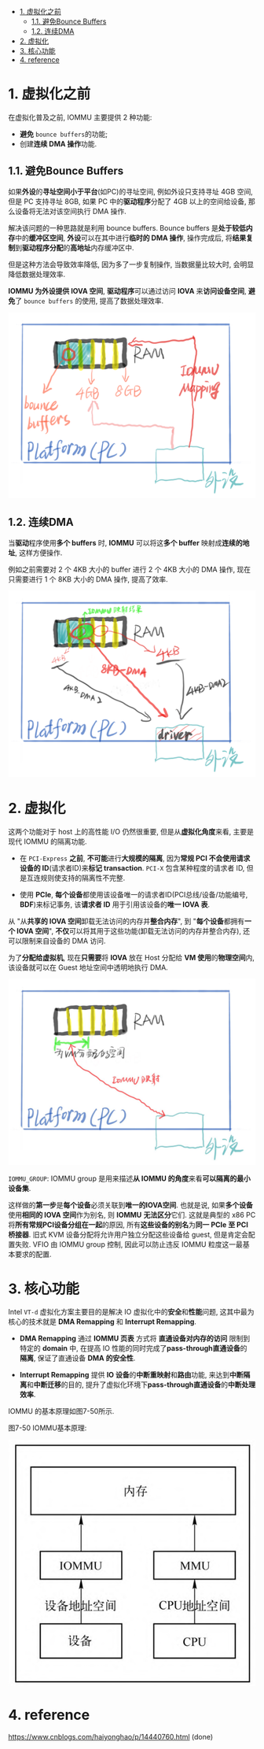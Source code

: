 
<!-- @import "[TOC]" {cmd="toc" depthFrom=1 depthTo=6 orderedList=false} -->

<!-- code_chunk_output -->

- [1. 虚拟化之前](#1-虚拟化之前)
  - [1.1. 避免Bounce Buffers](#11-避免bounce-buffers)
  - [1.2. 连续DMA](#12-连续dma)
- [2. 虚拟化](#2-虚拟化)
- [3. 核心功能](#3-核心功能)
- [4. reference](#4-reference)

<!-- /code_chunk_output -->

# 1. 虚拟化之前

在虚拟化普及之前, IOMMU 主要提供 2 种功能:

* **避免** `bounce buffers`的功能;
* 创建**连续 DMA 操作**功能.

## 1.1. 避免Bounce Buffers

如果**外设**的**寻址空间小于平台**(如PC)的寻址空间, 例如外设只支持寻址 4GB 空间, 但是 PC 支持寻址 8GB, 如果 PC 中的**驱动程序**分配了 4GB 以上的空间给设备, 那么设备将无法对该空间执行 DMA 操作.

解决该问题的一种思路就是利用 bounce buffers. Bounce buffers 是**处于较低内存**中的**缓冲区空间**, **外设**可以在其中进行**临时的 DMA 操作**, 操作完成后, 将**结果复制**到**驱动程序分配**的**高地址**内存缓冲区中.

但是这种方法会导致效率降低, 因为多了一步复制操作, 当数据量比较大时, 会明显降低数据处理效率.

**IOMMU 为外设提供 IOVA 空间**, **驱动程序**可以通过访问 **IOVA** 来**访问设备空间**, **避免**了 `bounce buffers` 的使用, 提高了数据处理效率.

![2022-06-05-17-23-20.png](./images/2022-06-05-17-23-20.png)

## 1.2. 连续DMA

当**驱动**程序使用**多个 buffers** 时, **IOMMU** 可以将这**多个 buffer** 映射成**连续的地址**, 这样方便操作.

例如之前需要对 2 个 4KB 大小的 buffer 进行 2 个 4KB 大小的 DMA 操作, 现在只需要进行 1 个 8KB 大小的 DMA 操作, 提高了效率.

![2022-06-05-17-34-52.png](./images/2022-06-05-17-34-52.png)

# 2. 虚拟化

这两个功能对于 host 上的高性能 I/O 仍然很重要, 但是从**虚拟化角度**来看, 主要是现代 IOMMU 的隔离功能.

* 在 `PCI-Express` **之前**, **不可能**进行**大规模的隔离**, 因为**常规 PCI 不会使用请求设备的 ID**(请求者ID)来**标记 transaction**.  `PCI-X` 包含某种程度的请求者 ID, 但是互连规则使支持的隔离性不完整.

* 使用 **PCIe**, **每个设备**都使用该设备唯一的请求者ID(PCI总线/设备/功能编号, **BDF**)来标记事务, 该**请求者 ID** 用于引用该设备的**唯一 IOVA 表**.

从 "从**共享的 IOVA 空间**卸载无法访问的内存并**整合内存**", 到 "**每个设备**都拥有**一个 IOVA 空间**", **不仅**可以将其用于这些功能(卸载无法访问的内存并整合内存), 还可以限制来自设备的 DMA 访问.

为了**分配给虚拟机**, 现在**只需要**将 **IOVA** 放在 Host 分配给 **VM 使用**的**物理空间**内, 该设备就可以在 Guest 地址空间中透明地执行 DMA.

![2022-06-05-17-36-58.png](./images/2022-06-05-17-36-58.png)

`IOMMU_GROUP`: IOMMU group 是用来描述**从 IOMMU 的角度**来看**可以隔离的最小设备集**.

这样做的**第一步**是**每个设备**必须关联到**唯一的IOVA空间**. 也就是说, 如果**多个设备**使用**相同的 IOVA 空间**作为别名, 则 **IOMMU** **无法区分**它们. 这就是典型的 x86 PC 将**所有常规PCI设备分组在一起**的原因, 所有**这些设备的别名**为**同一 PCIe 至 PCI 桥接器**. 旧式 KVM 设备分配将允许用户独立分配这些设备给 guest, 但是肯定会配置失败. VFIO 由 IOMMU group 控制, 因此可以防止违反 IOMMU 粒度这一最基本要求的配置.

# 3. 核心功能

Intel `VT-d` 虚拟化方案主要目的是解决 IO 虚拟化中的**安全**和**性能**问题, 这其中最为核心的技术就是 **DMA Remapping** 和 **Interrupt Remapping**.

* **DMA Remapping** 通过 **IOMMU 页表** 方式将 **直通设备对内存的访问** 限制到特定的 **domain** 中, 在提高 IO 性能的同时完成了**pass-through直通设备**的 **隔离**, 保证了直通设备 **DMA 的安全性**.

* **Interrupt Remapping** 提供 **IO 设备**的**中断重映射**和**路由**功能, 来达到**中断隔离**和**中断迁移**的目的, 提升了虚拟化环境下**pass-through直通设备**的**中断处理效率**.

IOMMU 的基本原理如图7-50所示.

图7-50 IOMMU基本原理:

![2022-08-17-19-51-02.png](./images/2022-08-17-19-51-02.png)

# 4. reference

https://www.cnblogs.com/haiyonghao/p/14440760.html (done)